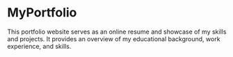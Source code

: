 # MyPortfolio
This portfolio website serves as an online resume and showcase of my skills and projects. It provides an overview of my educational background, work experience, and skills.

